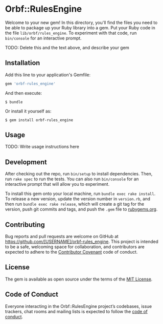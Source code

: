 # Orbf::RulesEngine

Welcome to your new gem! In this directory, you'll find the files you need to be able to package up your Ruby library into a gem. Put your Ruby code in the file `lib/orbf/rules_engine`. To experiment with that code, run `bin/console` for an interactive prompt.

TODO: Delete this and the text above, and describe your gem

## Installation

Add this line to your application's Gemfile:

```ruby
gem 'orbf-rules_engine'
```

And then execute:

    $ bundle

Or install it yourself as:

    $ gem install orbf-rules_engine

## Usage

TODO: Write usage instructions here

## Development

After checking out the repo, run `bin/setup` to install dependencies. Then, run `rake spec` to run the tests. You can also run `bin/console` for an interactive prompt that will allow you to experiment.

To install this gem onto your local machine, run `bundle exec rake install`. To release a new version, update the version number in `version.rb`, and then run `bundle exec rake release`, which will create a git tag for the version, push git commits and tags, and push the `.gem` file to [rubygems.org](https://rubygems.org).

## Contributing

Bug reports and pull requests are welcome on GitHub at https://github.com/[USERNAME]/orbf-rules_engine. This project is intended to be a safe, welcoming space for collaboration, and contributors are expected to adhere to the [Contributor Covenant](http://contributor-covenant.org) code of conduct.

## License

The gem is available as open source under the terms of the [MIT License](https://opensource.org/licenses/MIT).

## Code of Conduct

Everyone interacting in the Orbf::RulesEngine project’s codebases, issue trackers, chat rooms and mailing lists is expected to follow the [code of conduct](https://github.com/[USERNAME]/orbf-rules_engine/blob/master/CODE_OF_CONDUCT.md).
